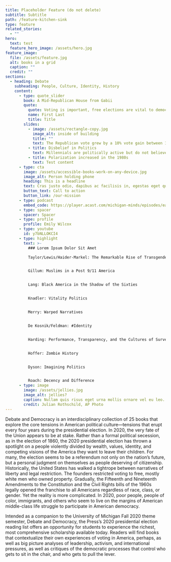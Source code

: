 ```yaml
---
title: Placeholder Feature (do not delete)
subtitle: Subtitle
path: /feature-kitchen-sink
type: feature
related_stories:
  - ""
hero:
  text: test
  feature_hero_image: /assets/hero.jpg
feature_image:
  file: /assets/feature.jpg
  alt: books in a grid
  caption: ""
  credit: ""
sections:
  - heading: Debate
    subheading: People, Culture, Identity, History
    content:
      - type: quote_slider
        book: A Mid-Republican House from Gabii
        quote:
          quote: Voting is important, free elections are vital to democracy, and U.S. presidential elections are among the most significant elections in the world.
          name: First Last
          title: Title
        slides:
          - image: /assets/rectangle-copy.jpg
            image_alt: inside of building
            title: ""
            text: The Republican vote grew by a 10% vote gain between 1996 and 2004
          - title: Disbelief in Politics
            text: Millennials are politically active but do not believe in traditional politics—“the system is rigged.” For example, they have the highest belief in climate change but do not support policy-centered climate change initiatives
          - title: Polarization increased in the 1980s
            text: Test content
      - type: cta
        image: /assets/accessible-books-work-on-any-device.jpg
        image_alt: Person holding phone
        heading: This is a headline
        text: Cras justo odio, dapibus ac facilisis in, egestas eget quam. Praesent commodo cursus magna, vel scelerisque nisl consectetur et. Integer posuere erat a ante venenatis dapibus posuere.
        button_text: Call to action
        button_link: /our-mission
      - type: podcast
        embed_code: https://player.acast.com/michigan-minds/episodes/earth-day-at-50-andrew-gronewold-on-water-resource-managemen#?secret=hHZy80EaYm
      - type: spacer
        spacer: Spacer
      - type: profile
        profile: Emily Wilcox
      - type: youtube
        id: y7bNLLOKCI4
      - type: highlight
        text: >-
          ### Lorem Ipsum Dolor Sit Amet

          Taylor/Lewis/Haider-Markel: The Remarkable Rise of Transgender Rights


          Gillum: Muslims in a Post 9/11 America


          Lang: Black America in the Shadow of the Sixties


          Knadler: Vitality Politics


          Merry: Warped Narratives


          De Kosnik/Feldman: #Identity


          Harding: Performance, Transparency, and the Cultures of Surveillance


          Hoffer: Zombie History


          Dyson: Imagining Politics


          Roach: Decency and Difference
      - type: image
        image: /assets/jellies.jpg
        image_alt: jellies?
        caption: Nullam quis risus eget urna mollis ornare vel eu leo.
        credit: Julian Rothschild, AP Photo
---
```


Debate and Democracy is an interdisciplinary collection of 25 books that explore the core tensions in American political culture—tensions that erupt every four years during the presidential election. In 2020, the very fate of the Union appears to be at stake. Rather than a formal political secession, as in the election of 1860, the 2020 presidential election has thrown a spotlight on a people violently divided by wealth, values, identity, and competing visions of the America they want to leave their children. For many, the election seems to be a referendum not only on the nation’s future, but a personal judgment on themselves as people deserving of citizenship. Historically, the United States has walked a tightrope between narratives of liberty and legal restriction. The founders restricted voting to free, mostly white men who owned property. Gradually, the Fifteenth and Nineteenth Amendments to the Constitution and the Civil Rights bills of the 1960s legally opened the franchise to all Americans regardless of race, class, or gender. Yet the reality is more complicated. In 2020, poor people, people of color, immigrants, and others who seem to live on the margins of American middle-class life struggle to participate in American democracy.

Intended as a companion to the University of Michigan Fall 2020 theme semester, Debate and Democracy, the Press’s 2020 presidential election reading list offers an opportunity for students to experience the richest, most comprehensive scholarship available today. Readers will find books that contextualize their own experiences of voting in America, perhaps, as well as big picture analyses of leadership, activism, and international pressures, as well as critiques of the democratic processes that control who gets to sit in the chair, and who gets to pull the lever.
